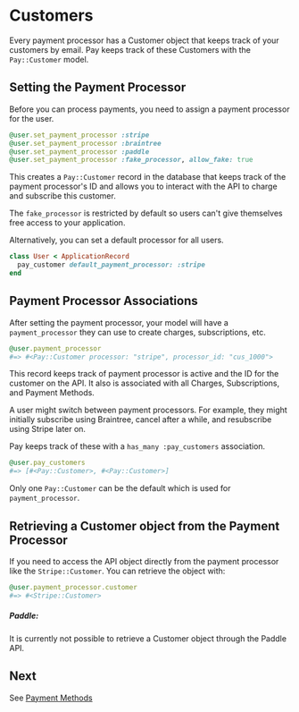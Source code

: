 # Customers

Every payment processor has a Customer object that keeps track of your customers by email. Pay keeps track of these Customers with the `Pay::Customer` model.

## Setting the Payment Processor

Before you can process payments, you need to assign a payment processor for the user.

```ruby
@user.set_payment_processor :stripe
@user.set_payment_processor :braintree
@user.set_payment_processor :paddle
@user.set_payment_processor :fake_processor, allow_fake: true
```

This creates a `Pay::Customer` record in the database that keeps track of the payment processor's ID and allows you to interact with the API to charge and subscribe this customer.

The `fake_processor` is restricted by default so users can't give themselves free access to your application.

Alternatively, you can set a default processor for all users.

```ruby
class User < ApplicationRecord
  pay_customer default_payment_processor: :stripe
end
```

## Payment Processor Associations

After setting the payment processor, your model will have a `payment_processor` they can use to create charges, subscriptions, etc.

```ruby
@user.payment_processor
#=> #<Pay::Customer processor: "stripe", processor_id: "cus_1000">
```

This record keeps track of payment processor is active and the ID for the customer on the API. It also is associated with all Charges, Subscriptions, and Payment Methods.

A user might switch between payment processors. For example, they might initially subscribe using Braintree, cancel after a while, and resubscribe using Stripe later on.

Pay keeps track of these with a `has_many :pay_customers` association.

```ruby
@user.pay_customers
#=> [#<Pay::Customer>, #<Pay::Customer>]
```

Only one `Pay::Customer` can be the default which is used for `payment_processor`.

## Retrieving a Customer object from the Payment Processor

If you need to access the API object directly from the payment processor like the `Stripe::Customer`. You can retrieve the object with:

```ruby
@user.payment_processor.customer
#=> #<Stripe::Customer>
```

##### Paddle:

It is currently not possible to retrieve a Customer object through the Paddle API.

## Next

See [Payment Methods](4_payment_methods.md)
